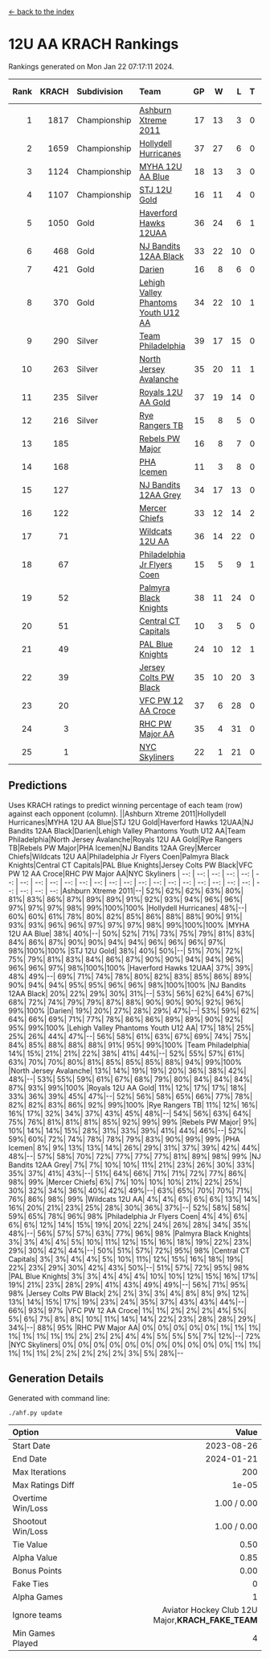 [<- back to the index](readme.md)
# 12U AA KRACH Rankings
Rankings generated on Mon Jan 22 07:17:11 2024.

Rank|KRACH|Subdivision|Team|GP|W|L|T|OTW|OTL|SoS|Exp Wins|Win Diff
---:|---:|:---|:---|---:|---:|---:|---:|---:|---:|---:|---:|---:
1|1817|Championship|[Ashburn Xtreme 2011](https://gamesheetstats.com/seasons/3659/teams/141121/schedule)|17|13|3|0|1|0|477|14.8|-0.0
2|1659|Championship|[Hollydell Hurricanes](https://gamesheetstats.com/seasons/3659/teams/141133/schedule)|37|27|6|0|4|0|413|31.8|-0.0
3|1124|Championship|[MYHA 12U AA Blue](https://gamesheetstats.com/seasons/3659/teams/141123/schedule)|18|13|3|0|1|1|417|14.8|-0.0
4|1107|Championship|[STJ 12U Gold](https://gamesheetstats.com/seasons/3659/teams/141122/schedule)|16|11|4|0|1|0|479|12.8|-0.0
5|1050|Gold|[Haverford Hawks 12UAA](https://gamesheetstats.com/seasons/3659/teams/141127/schedule)|36|24|6|1|2|3|548|27.3|-0.0
6|468|Gold|[NJ Bandits 12AA Black](https://gamesheetstats.com/seasons/3659/teams/141126/schedule)|33|22|10|0|0|1|443|22.8|-0.0
7|421|Gold|[Darien](https://gamesheetstats.com/seasons/3659/teams/141125/schedule)|16|8|6|0|1|1|476|9.9|0.0
8|370|Gold|[Lehigh Valley Phantoms Youth U12 AA](https://gamesheetstats.com/seasons/3659/teams/141129/schedule)|34|22|10|1|0|1|381|23.4|0.0
9|290|Silver|[Team Philadelphia](https://gamesheetstats.com/seasons/3659/teams/141128/schedule)|39|17|15|0|3|4|565|20.8|-0.0
10|263|Silver|[North Jersey Avalanche](https://gamesheetstats.com/seasons/3659/teams/141137/schedule)|35|20|11|1|1|2|271|22.4|0.0
11|235|Silver|[Royals 12U AA Gold](https://gamesheetstats.com/seasons/3659/teams/141142/schedule)|37|19|14|0|3|1|348|22.9|0.0
12|216|Silver|[Rye Rangers TB](https://gamesheetstats.com/seasons/3659/teams/141140/schedule)|15|8|5|0|1|1|211|9.9|0.0
13|185||[Rebels PW Major](https://gamesheetstats.com/seasons/3659/teams/141138/schedule)|16|8|7|0|1|0|186|9.9|0.0
14|168||[PHA Icemen](https://gamesheetstats.com/seasons/3659/teams/141145/schedule)|11|3|8|0|0|0|776|3.8|-0.0
15|127||[NJ Bandits 12AA Grey](https://gamesheetstats.com/seasons/3659/teams/141134/schedule)|34|17|13|0|2|2|229|19.9|0.0
16|122||[Mercer Chiefs](https://gamesheetstats.com/seasons/3659/teams/141135/schedule)|33|12|14|2|2|3|352|15.9|0.0
17|71||[Wildcats 12U AA](https://gamesheetstats.com/seasons/3659/teams/141136/schedule)|36|14|22|0|0|0|354|14.9|0.0
18|67||[Philadelphia Jr Flyers Coen](https://gamesheetstats.com/seasons/3659/teams/141143/schedule)|15|5|9|1|0|0|411|6.4|0.0
19|52||[Palmyra Black Knights](https://gamesheetstats.com/seasons/3659/teams/141130/schedule)|38|11|24|0|2|1|428|13.9|0.0
20|51||[Central CT Capitals](https://gamesheetstats.com/seasons/3659/teams/141124/schedule)|10|3|5|0|0|2|347|3.9|0.0
21|49||[PAL Blue Knights](https://gamesheetstats.com/seasons/3659/teams/141139/schedule)|24|10|12|1|0|1|134|11.4|0.0
22|39||[Jersey Colts PW Black](https://gamesheetstats.com/seasons/3659/teams/141141/schedule)|35|10|20|3|1|1|188|13.4|0.0
23|20||[VFC PW 12 AA Croce](https://gamesheetstats.com/seasons/3659/teams/141131/schedule)|37|6|28|0|1|2|491|7.9|0.0
24|3||[RHC PW Major AA](https://gamesheetstats.com/seasons/3659/teams/141132/schedule)|35|4|31|0|0|0|221|4.9|0.0
25|1||[NYC Skyliners](https://gamesheetstats.com/seasons/3659/teams/141144/schedule)|22|1|21|0|0|0|109|1.9|0.0

## Predictions
Uses KRACH ratings to predict winning percentage of each team (row) against each opponent (column).
||Ashburn Xtreme 2011|Hollydell Hurricanes|MYHA 12U AA Blue|STJ 12U Gold|Haverford Hawks 12UAA|NJ Bandits 12AA Black|Darien|Lehigh Valley Phantoms Youth U12 AA|Team Philadelphia|North Jersey Avalanche|Royals 12U AA Gold|Rye Rangers TB|Rebels PW Major|PHA Icemen|NJ Bandits 12AA Grey|Mercer Chiefs|Wildcats 12U AA|Philadelphia Jr Flyers Coen|Palmyra Black Knights|Central CT Capitals|PAL Blue Knights|Jersey Colts PW Black|VFC PW 12 AA Croce|RHC PW Major AA|NYC Skyliners
| --: | --: | --: | --: | --: | --: | --: | --: | --: | --: | --: | --: | --: | --: | --: | --: | --: | --: | --: | --: | --: | --: | --: | --: | --: | --: 
|Ashburn Xtreme 2011|--| 52%| 62%| 62%| 63%| 80%| 81%| 83%| 86%| 87%| 89%| 89%| 91%| 92%| 93%| 94%| 96%| 96%| 97%| 97%| 97%| 98%| 99%|100%|100%
|Hollydell Hurricanes| 48%|--| 60%| 60%| 61%| 78%| 80%| 82%| 85%| 86%| 88%| 88%| 90%| 91%| 93%| 93%| 96%| 96%| 97%| 97%| 97%| 98%| 99%|100%|100%
|MYHA 12U AA Blue| 38%| 40%|--| 50%| 52%| 71%| 73%| 75%| 79%| 81%| 83%| 84%| 86%| 87%| 90%| 90%| 94%| 94%| 96%| 96%| 96%| 97%| 98%|100%|100%
|STJ 12U Gold| 38%| 40%| 50%|--| 51%| 70%| 72%| 75%| 79%| 81%| 83%| 84%| 86%| 87%| 90%| 90%| 94%| 94%| 96%| 96%| 96%| 97%| 98%|100%|100%
|Haverford Hawks 12UAA| 37%| 39%| 48%| 49%|--| 69%| 71%| 74%| 78%| 80%| 82%| 83%| 85%| 86%| 89%| 90%| 94%| 94%| 95%| 95%| 96%| 96%| 98%|100%|100%
|NJ Bandits 12AA Black| 20%| 22%| 29%| 30%| 31%|--| 53%| 56%| 62%| 64%| 67%| 68%| 72%| 74%| 79%| 79%| 87%| 88%| 90%| 90%| 90%| 92%| 96%| 99%|100%
|Darien| 19%| 20%| 27%| 28%| 29%| 47%|--| 53%| 59%| 62%| 64%| 66%| 69%| 71%| 77%| 78%| 86%| 86%| 89%| 89%| 90%| 92%| 95%| 99%|100%
|Lehigh Valley Phantoms Youth U12 AA| 17%| 18%| 25%| 25%| 26%| 44%| 47%|--| 56%| 58%| 61%| 63%| 67%| 69%| 74%| 75%| 84%| 85%| 88%| 88%| 88%| 91%| 95%| 99%|100%
|Team Philadelphia| 14%| 15%| 21%| 21%| 22%| 38%| 41%| 44%|--| 52%| 55%| 57%| 61%| 63%| 70%| 70%| 80%| 81%| 85%| 85%| 85%| 88%| 94%| 99%|100%
|North Jersey Avalanche| 13%| 14%| 19%| 19%| 20%| 36%| 38%| 42%| 48%|--| 53%| 55%| 59%| 61%| 67%| 68%| 79%| 80%| 84%| 84%| 84%| 87%| 93%| 99%|100%
|Royals 12U AA Gold| 11%| 12%| 17%| 17%| 18%| 33%| 36%| 39%| 45%| 47%|--| 52%| 56%| 58%| 65%| 66%| 77%| 78%| 82%| 82%| 83%| 86%| 92%| 99%|100%
|Rye Rangers TB| 11%| 12%| 16%| 16%| 17%| 32%| 34%| 37%| 43%| 45%| 48%|--| 54%| 56%| 63%| 64%| 75%| 76%| 81%| 81%| 81%| 85%| 92%| 99%| 99%
|Rebels PW Major|  9%| 10%| 14%| 14%| 15%| 28%| 31%| 33%| 39%| 41%| 44%| 46%|--| 52%| 59%| 60%| 72%| 74%| 78%| 78%| 79%| 83%| 90%| 99%| 99%
|PHA Icemen|  8%|  9%| 13%| 13%| 14%| 26%| 29%| 31%| 37%| 39%| 42%| 44%| 48%|--| 57%| 58%| 70%| 72%| 77%| 77%| 77%| 81%| 89%| 98%| 99%
|NJ Bandits 12AA Grey|  7%|  7%| 10%| 10%| 11%| 21%| 23%| 26%| 30%| 33%| 35%| 37%| 41%| 43%|--| 51%| 64%| 66%| 71%| 71%| 72%| 77%| 86%| 98%| 99%
|Mercer Chiefs|  6%|  7%| 10%| 10%| 10%| 21%| 22%| 25%| 30%| 32%| 34%| 36%| 40%| 42%| 49%|--| 63%| 65%| 70%| 70%| 71%| 76%| 86%| 98%| 99%
|Wildcats 12U AA|  4%|  4%|  6%|  6%|  6%| 13%| 14%| 16%| 20%| 21%| 23%| 25%| 28%| 30%| 36%| 37%|--| 52%| 58%| 58%| 59%| 65%| 78%| 96%| 98%
|Philadelphia Jr Flyers Coen|  4%|  4%|  6%|  6%|  6%| 12%| 14%| 15%| 19%| 20%| 22%| 24%| 26%| 28%| 34%| 35%| 48%|--| 56%| 57%| 57%| 63%| 77%| 96%| 98%
|Palmyra Black Knights|  3%|  3%|  4%|  4%|  5%| 10%| 11%| 12%| 15%| 16%| 18%| 19%| 22%| 23%| 29%| 30%| 42%| 44%|--| 50%| 51%| 57%| 72%| 95%| 98%
|Central CT Capitals|  3%|  3%|  4%|  4%|  5%| 10%| 11%| 12%| 15%| 16%| 18%| 19%| 22%| 23%| 29%| 30%| 42%| 43%| 50%|--| 51%| 57%| 72%| 95%| 98%
|PAL Blue Knights|  3%|  3%|  4%|  4%|  4%| 10%| 10%| 12%| 15%| 16%| 17%| 19%| 21%| 23%| 28%| 29%| 41%| 43%| 49%| 49%|--| 56%| 71%| 95%| 98%
|Jersey Colts PW Black|  2%|  2%|  3%|  3%|  4%|  8%|  8%|  9%| 12%| 13%| 14%| 15%| 17%| 19%| 23%| 24%| 35%| 37%| 43%| 43%| 44%|--| 66%| 93%| 97%
|VFC PW 12 AA Croce|  1%|  1%|  2%|  2%|  2%|  4%|  5%|  5%|  6%|  7%|  8%|  8%| 10%| 11%| 14%| 14%| 22%| 23%| 28%| 28%| 29%| 34%|--| 88%| 95%
|RHC PW Major AA|  0%|  0%|  0%|  0%|  0%|  1%|  1%|  1%|  1%|  1%|  1%|  1%|  1%|  2%|  2%|  2%|  4%|  4%|  5%|  5%|  5%|  7%| 12%|--| 72%
|NYC Skyliners|  0%|  0%|  0%|  0%|  0%|  0%|  0%|  0%|  0%|  0%|  0%|  1%|  1%|  1%|  1%|  1%|  2%|  2%|  2%|  2%|  2%|  3%|  5%| 28%|--

## Generation Details

Generated with command line:
```
./ahf.py update
```

| Option | Value |
| :----- | ----: |
| Start Date | 2023-08-26 |
| End Date | 2024-01-21 |
| Max Iterations | 200 |
| Max Ratings Diff | 1e-05 |
| Overtime Win/Loss | 1.00 / 0.00 |
| Shootout Win/Loss | 1.00 / 0.00 |
| Tie Value | 0.50 |
| Alpha Value | 0.85 |
| Bonus Points | 0.00 |
| Fake Ties | 0 |
| Alpha Games | 1 |
| Ignore teams | Aviator Hockey Club 12U Major,__KRACH_FAKE_TEAM__ |
| Min Games Played | 4 |


